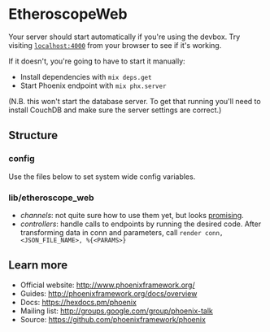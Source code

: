 # EtheroscopeWeb

Your server should start automatically if you're using the devbox. Try visiting [`localhost:4000`](http://localhost:4000) from your browser to see if it's working.

If it doesn't, you're going to have to start it manually:
  * Install dependencies with `mix deps.get`
  * Start Phoenix endpoint with `mix phx.server`

(N.B. this won't start the database server. To get that running you'll need to install CouchDB and make sure the server settings are correct.)

## Structure

### config

Use the files below to set system wide config variables.

### lib/etheroscope_web

  * *channels*: not quite sure how to use them yet, but looks [promising](https://hexdocs.pm/phoenix/channels.html#content).
  * *controllers*: handle calls to endpoints by running the desired code. After transforming data in conn and parameters, call `render conn, <JSON_FILE_NAME>, %{<PARAMS>}`


## Learn more
  * Official website: http://www.phoenixframework.org/
  * Guides: http://phoenixframework.org/docs/overview
  * Docs: https://hexdocs.pm/phoenix
  * Mailing list: http://groups.google.com/group/phoenix-talk
  * Source: https://github.com/phoenixframework/phoenix
